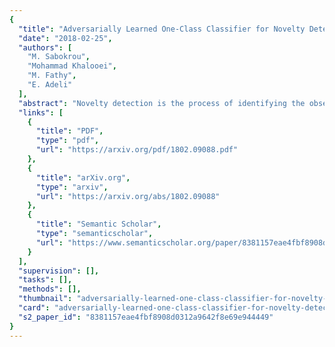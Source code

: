 ```yaml
---
{
  "title": "Adversarially Learned One-Class Classifier for Novelty Detection",
  "date": "2018-02-25",
  "authors": [
    "M. Sabokrou",
    "Mohammad Khalooei",
    "M. Fathy",
    "E. Adeli"
  ],
  "abstract": "Novelty detection is the process of identifying the observation(s) that differ in some respect from the training observations (the target class). In reality, the novelty class is often absent during training, poorly sampled or not well defined. Therefore, one-class classifiers can efficiently model such problems. However, due to the unavailability of data from the novelty class, training an end-to-end deep network is a cumbersome task. In this paper, inspired by the success of generative adversarial networks for training deep models in unsupervised and semi-supervised settings, we propose an end-to-end architecture for one-class classification. Our architecture is composed of two deep networks, each of which trained by competing with each other while collaborating to understand the underlying concept in the target class, and then classify the testing samples. One network works as the novelty detector, while the other supports it by enhancing the inlier samples and distorting the outliers. The intuition is that the separability of the enhanced inliers and distorted outliers is much better than deciding on the original samples. The proposed framework applies to different related applications of anomaly and outlier detection in images and videos. The results on MNIST and Caltech-256 image datasets, along with the challenging UCSD Ped2 dataset for video anomaly detection illustrate that our proposed method learns the target class effectively and is superior to the baseline and state-of-the-art methods.",
  "links": [
    {
      "title": "PDF",
      "type": "pdf",
      "url": "https://arxiv.org/pdf/1802.09088.pdf"
    },
    {
      "title": "arXiv.org",
      "type": "arxiv",
      "url": "https://arxiv.org/abs/1802.09088"
    },
    {
      "title": "Semantic Scholar",
      "type": "semanticscholar",
      "url": "https://www.semanticscholar.org/paper/8381157eae4fbf8908d0312a9642f8e69e944449"
    }
  ],
  "supervision": [],
  "tasks": [],
  "methods": [],
  "thumbnail": "adversarially-learned-one-class-classifier-for-novelty-detection-thumb.jpg",
  "card": "adversarially-learned-one-class-classifier-for-novelty-detection-card.jpg",
  "s2_paper_id": "8381157eae4fbf8908d0312a9642f8e69e944449"
}
---
```


